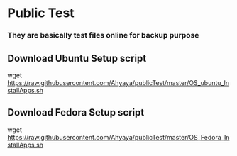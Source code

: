 # Public Test

### They are basically test files online for backup purpose

## Download Ubuntu Setup script
wget https://raw.githubusercontent.com/Ahyaya/publicTest/master/OS_ubuntu_InstallApps.sh

## Download Fedora Setup script
wget https://raw.githubusercontent.com/Ahyaya/publicTest/master/OS_Fedora_InstallApps.sh
